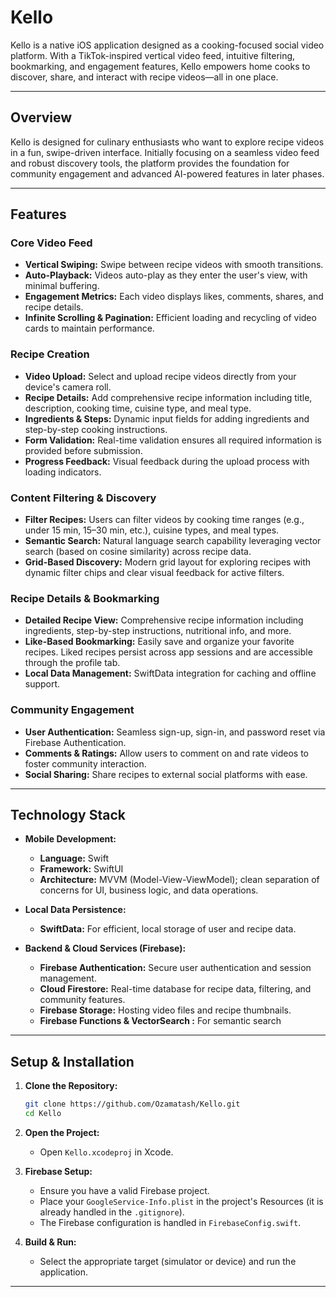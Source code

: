 # Kello

Kello is a native iOS application designed as a cooking-focused social video platform. With a TikTok-inspired vertical video feed, intuitive filtering, bookmarking, and engagement features, Kello empowers home cooks to discover, share, and interact with recipe videos—all in one place.

---

## Overview

Kello is designed for culinary enthusiasts who want to explore recipe videos in a fun, swipe-driven interface. Initially focusing on a seamless video feed and robust discovery tools, the platform provides the foundation for community engagement and advanced AI-powered features in later phases.

---

## Features

### Core Video Feed
- **Vertical Swiping:** Swipe between recipe videos with smooth transitions.
- **Auto-Playback:** Videos auto-play as they enter the user's view, with minimal buffering.
- **Engagement Metrics:** Each video displays likes, comments, shares, and recipe details.
- **Infinite Scrolling & Pagination:** Efficient loading and recycling of video cards to maintain performance.

### Recipe Creation
- **Video Upload:** Select and upload recipe videos directly from your device's camera roll.
- **Recipe Details:** Add comprehensive recipe information including title, description, cooking time, cuisine type, and meal type.
- **Ingredients & Steps:** Dynamic input fields for adding ingredients and step-by-step cooking instructions.
- **Form Validation:** Real-time validation ensures all required information is provided before submission.
- **Progress Feedback:** Visual feedback during the upload process with loading indicators.

### Content Filtering & Discovery
- **Filter Recipes:** Users can filter videos by cooking time ranges (e.g., under 15 min, 15–30 min, etc.), cuisine types, and meal types.
- **Semantic Search:** Natural language search capability leveraging vector search (based on cosine similarity) across recipe data.
- **Grid-Based Discovery:** Modern grid layout for exploring recipes with dynamic filter chips and clear visual feedback for active filters.

### Recipe Details & Bookmarking
- **Detailed Recipe View:** Comprehensive recipe information including ingredients, step-by-step instructions, nutritional info, and more.
- **Like-Based Bookmarking:** Easily save and organize your favorite recipes. Liked recipes persist across app sessions and are accessible through the profile tab.
- **Local Data Management:** SwiftData integration for caching and offline support.

### Community Engagement
- **User Authentication:** Seamless sign-up, sign-in, and password reset via Firebase Authentication.
- **Comments & Ratings:** Allow users to comment on and rate videos to foster community interaction.
- **Social Sharing:** Share recipes to external social platforms with ease.

---

## Technology Stack

- **Mobile Development:**  
  - **Language:** Swift  
  - **Framework:** SwiftUI  
  - **Architecture:** MVVM (Model-View-ViewModel); clean separation of concerns for UI, business logic, and data operations.  

- **Local Data Persistence:**  
  - **SwiftData:** For efficient, local storage of user and recipe data.

- **Backend & Cloud Services (Firebase):**  
  - **Firebase Authentication:** Secure user authentication and session management.
  - **Cloud Firestore:** Real-time database for recipe data, filtering, and community features.
  - **Firebase Storage:** Hosting video files and recipe thumbnails.
  - **Firebase Functions & VectorSearch :** For semantic search

---

## Setup & Installation

1. **Clone the Repository:**
   ```bash
   git clone https://github.com/Ozamatash/Kello.git
   cd Kello
   ```

2. **Open the Project:**
   - Open `Kello.xcodeproj` in Xcode.

3. **Firebase Setup:**
   - Ensure you have a valid Firebase project.
   - Place your `GoogleService-Info.plist` in the project's Resources (it is already handled in the `.gitignore`).
   - The Firebase configuration is handled in `FirebaseConfig.swift`.

4. **Build & Run:**
   - Select the appropriate target (simulator or device) and run the application.

---